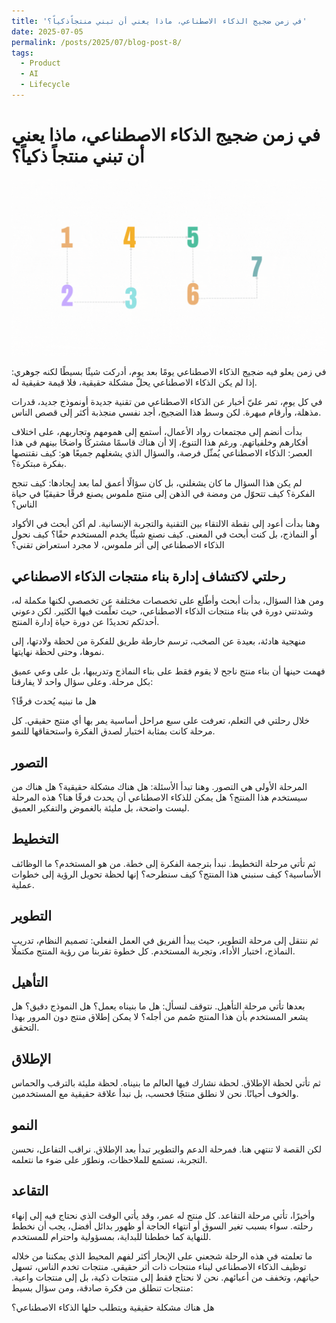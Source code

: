 ```yaml
---
title: 'في زمن ضجيج الذكاء الاصطناعي، ماذا يعني أن تبني منتجاًذكياً؟'
date: 2025-07-05
permalink: /posts/2025/07/blog-post-8/
tags:
  - Product
  - AI
  - Lifecycle
---
```


# في زمن ضجيج الذكاء الاصطناعي، ماذا يعني أن تبني منتجاً ذكياً؟
![AI Product Lifecycle](https://raw.githubusercontent.com/Ruqyai/ar/refs/heads/main/images/AI-Product-Lifecycle.gif)


في زمن يعلو فيه ضجيج الذكاء الاصطناعي يومًا بعد يوم، أدركت شيئًا بسيطًا لكنه جوهري: إذا لم يكن الذكاء الاصطناعي يحلّ مشكلة حقيقية، فلا قيمة حقيقية له.  

في كل يوم، تمر عليّ أخبار عن الذكاء الاصطناعي من تقنية جديدة أونموذج جديد، قدرات مذهلة، وأرقام مبهرة. لكن وسط هذا الضجيج، أجد نفسي منجذبة أكثر إلى قصص الناس.  

بدأت أنضم إلى مجتمعات رواد الأعمال، أستمع إلى همومهم وتجاربهم، على اختلاف أفكارهم وخلفياتهم. ورغم هذا التنوع، إلا أن هناك قاسمًا مشتركًا واضحًا بينهم في هذا العصر: الذكاء الاصطناعي يُمثّل فرصة، والسؤال الذي يشغلهم جميعًا هو: كيف نقتنصها بفكرة مبتكرة؟. 

 لم يكن هذا السؤال ما كان يشغلني، بل كان سؤالًا أعمق لما بعد إيجادها: كيف تنجح الفكرة؟ كيف تتحوّل من ومضة في الذهن إلى منتج ملموس يصنع فرقًا حقيقيًا في حياة الناس؟

وهنا بدأت أعود إلى نقطة الالتقاء بين التقنية والتجربة الإنسانية. لم أكن أبحث في الأكواد أو النماذج، بل كنت أبحث في المعنى. كيف نصنع شيئًا يخدم المستخدم حقًا؟ كيف نحول الذكاء الاصطناعي إلى أثر ملموس، لا مجرد استعراض تقني؟

## رحلتي لاكتشاف إدارة بناء منتجات الذكاء الاصطناعي
ومن هذا السؤال،  بدأت أبحث وأطّلع على تخصصات مختلفة عن تخصصي لكنها مكملة له،  وشدتني دورة في بناء منتجات الذكاء الاصطناعي، حيث تعلّمت فيها الكثير. لكن دعوني أحدثكم تحديدًا عن دورة حياة إدارة المنتج.

 منهجية هادئة، بعيدة عن الصخب، ترسم خارطة طريق للفكرة من لحظة ولادتها، إلى نموها، وحتى لحظة نهايتها.

فهمت حينها أن بناء منتج ناجح لا يقوم فقط على بناء النماذج وتدريبها، بل على وعي عميق بكل مرحلة. وعلى سؤال واحد لا يفارقنا:

هل ما نبنيه يُحدث فرقًا؟

خلال رحلتي في التعلم، تعرفت على سبع مراحل أساسية يمر بها أي منتج حقيقي. كل مرحلة كانت بمثابة اختبار لصدق الفكرة واستحقاقها للنمو.
## التصور
المرحلة الأولى هي التصور. وهنا تبدأ الأسئلة: هل هناك مشكلة حقيقية؟ هل هناك من سيستخدم هذا المنتج؟ هل يمكن للذكاء الاصطناعي أن يحدث فرقًا هنا؟ هذه المرحلة ليست واضحة، بل مليئة بالغموض والتفكير العميق.
## التخطيط
ثم تأتي مرحلة التخطيط. نبدأ بترجمة الفكرة إلى خطة. من هو المستخدم؟ ما الوظائف الأساسية؟ كيف سنبني هذا المنتج؟ كيف سنطرحه؟ إنها لحظة تحويل الرؤية إلى خطوات عملية.
## التطوير
ثم ننتقل إلى مرحلة التطوير، حيث يبدأ الفريق في العمل الفعلي: تصميم النظام، تدريب النماذج، اختبار الأداء، وتجربة المستخدم. كل خطوة تقربنا من رؤية المنتج مكتملًا.
## التأهيل
بعدها تأتي مرحلة التأهيل. نتوقف لنسأل: هل ما بنيناه يعمل؟ هل النموذج دقيق؟ هل يشعر المستخدم بأن هذا المنتج صُمم من أجله؟ لا يمكن إطلاق منتج دون المرور بهذا التحقق.
## الإطلاق
ثم تأتي لحظة الإطلاق. لحظة نشارك فيها العالم ما بنيناه. لحظة مليئة بالترقب والحماس والخوف أحيانًا. نحن لا نطلق منتجًا فحسب، بل نبدأ علاقة حقيقية مع المستخدمين.
## النمو
لكن القصة لا تنتهي هنا. فمرحلة الدعم والتطوير تبدأ بعد الإطلاق. نراقب التفاعل، نحسن التجربة، نستمع للملاحظات، ونطوّر على ضوء ما نتعلمه.
## التقاعد
وأخيرًا، تأتي مرحلة التقاعد. كل منتج له عمر، وقد يأتي الوقت الذي نحتاج فيه إلى إنهاء رحلته. سواء بسبب تغير السوق أو انتهاء الحاجة أو ظهور بدائل أفضل، يجب أن نخطط للنهاية كما خططنا للبداية، بمسؤولية واحترام للمستخدم.

ما تعلمته في هذه الرحلة شجعني على الإبحار أكثر لفهم المحيط الذي يمكننا من خلاله توظيف الذكاء الاصطناعي لبناء منتجات ذات أثر حقيقي. منتجات تخدم الناس، تسهل حياتهم، وتخفف من أعبائهم.
نحن لا نحتاج فقط إلى منتجات ذكية، بل إلى منتجات واعية. منتجات تنطلق من فكرة صادقة، ومن سؤال بسيط:

هل هناك مشكلة حقيقية ويتطلب حلها الذكاء الاصطناعي؟
